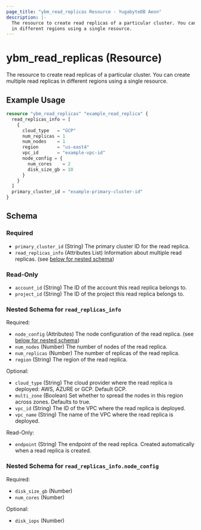 ```yaml
---
page_title: "ybm_read_replicas Resource - YugabyteDB Aeon"
description: |-
  The resource to create read replicas of a particular cluster. You can create multiple read replicas
  in different regions using a single resource.
---
```


# ybm_read_replicas (Resource)

The resource to create read replicas of a particular cluster. You can create multiple read replicas
		in different regions using a single resource.


## Example Usage

```terraform
resource "ybm_read_replicas" "example_read_replica" {
  read_replicas_info = [
    {
      cloud_type   = "GCP"
      num_replicas = 1
      num_nodes    = 1
      region       = "us-east4"
      vpc_id       = "example-vpc-id"
      node_config = {
        num_cores    = 2
        disk_size_gb = 10
      }
    }
  ]
  primary_cluster_id = "example-primary-cluster-id"
}
```

<!-- schema generated by tfplugindocs -->
## Schema

### Required

- `primary_cluster_id` (String) The primary cluster ID for the read replica.
- `read_replicas_info` (Attributes List) Information about multiple read replicas. (see [below for nested schema](#nestedatt--read_replicas_info))

### Read-Only

- `account_id` (String) The ID of the account this read replica belongs to.
- `project_id` (String) The ID of the project this read replica belongs to.

<a id="nestedatt--read_replicas_info"></a>
### Nested Schema for `read_replicas_info`

Required:

- `node_config` (Attributes) The node configuration of the read replica. (see [below for nested schema](#nestedatt--read_replicas_info--node_config))
- `num_nodes` (Number) The number of nodes of the read replica.
- `num_replicas` (Number) The number of replicas of the read replica.
- `region` (String) The region of the read replica.

Optional:

- `cloud_type` (String) The cloud provider where the read replica is deployed: AWS, AZURE or GCP. Default GCP.
- `multi_zone` (Boolean) Set whether to spread the nodes in this region across zones. Defaults to true.
- `vpc_id` (String) The ID of the VPC where the read replica is deployed.
- `vpc_name` (String) The name of the VPC where the read replica is deployed.

Read-Only:

- `endpoint` (String) The endpoint of the read replica. Created automatically when a read replica is created.

<a id="nestedatt--read_replicas_info--node_config"></a>
### Nested Schema for `read_replicas_info.node_config`

Required:

- `disk_size_gb` (Number)
- `num_cores` (Number)

Optional:

- `disk_iops` (Number)

